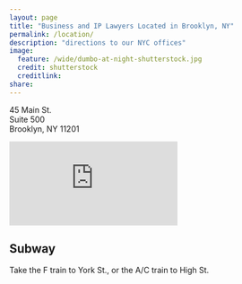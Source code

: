 ```yaml
---
layout: page
title: "Business and IP Lawyers Located in Brooklyn, NY" 
permalink: /location/
description: "directions to our NYC offices"
image:
  feature: /wide/dumbo-at-night-shutterstock.jpg
  credit: shutterstock
  creditlink: 
share: 
---
```




45 Main St.<br /> 
Suite 500<br />
Brooklyn, NY 11201

<iframe class="google-maps" src="https://www.google.com/maps/embed?pb=!1m18!1m12!1m3!1d3024.6791757542383!2d-73.99045970000006!3d40.70306290000001!2m3!1f0!2f0!3f0!3m2!1i1024!2i768!4f13.1!3m3!1m2!1s0x89c25a313e4fd337%3A0xc024c97fc54f6963!2s45+Main+St!5e0!3m2!1sen!2sus!4v1402924084152"  frameborder="0" style="border:0"></iframe>

## Subway
Take the F train to York St., or the A/C train to High St. 
